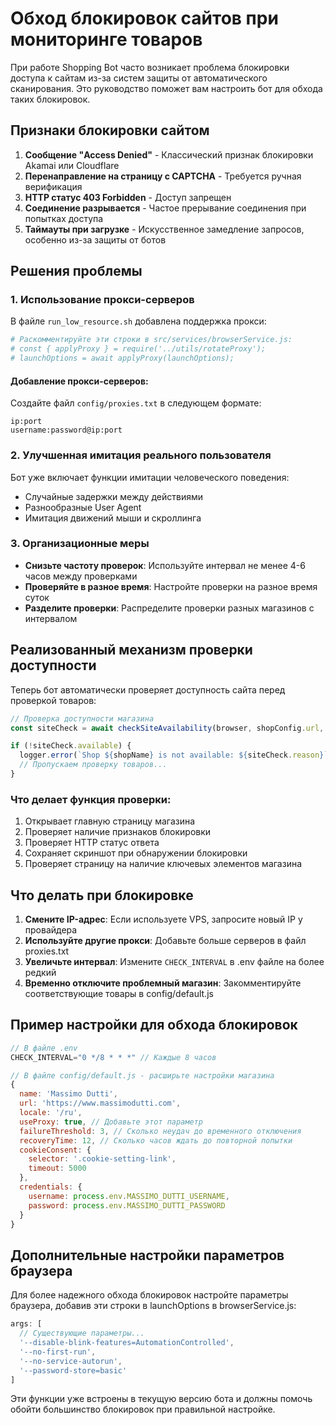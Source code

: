 # Обход блокировок сайтов при мониторинге товаров

При работе Shopping Bot часто возникает проблема блокировки доступа к сайтам из-за систем защиты от автоматического сканирования. Это руководство поможет вам настроить бот для обхода таких блокировок.

## Признаки блокировки сайтом

1. **Сообщение "Access Denied"** - Классический признак блокировки Akamai или Cloudflare
2. **Перенаправление на страницу с CAPTCHA** - Требуется ручная верификация
3. **HTTP статус 403 Forbidden** - Доступ запрещен
4. **Соединение разрывается** - Частое прерывание соединения при попытках доступа
5. **Таймауты при загрузке** - Искусственное замедление запросов, особенно из-за защиты от ботов

## Решения проблемы

### 1. Использование прокси-серверов

В файле `run_low_resource.sh` добавлена поддержка прокси:

```bash
# Раскомментируйте эти строки в src/services/browserService.js:
# const { applyProxy } = require('../utils/rotateProxy');
# launchOptions = await applyProxy(launchOptions);
```

#### Добавление прокси-серверов:

Создайте файл `config/proxies.txt` в следующем формате:
```
ip:port
username:password@ip:port
```

### 2. Улучшенная имитация реального пользователя

Бот уже включает функции имитации человеческого поведения:
- Случайные задержки между действиями
- Разнообразные User Agent
- Имитация движений мыши и скроллинга

### 3. Организационные меры

- **Снизьте частоту проверок**: Используйте интервал не менее 4-6 часов между проверками
- **Проверяйте в разное время**: Настройте проверки на разное время суток
- **Разделите проверки**: Распределите проверки разных магазинов с интервалом

## Реализованный механизм проверки доступности

Теперь бот автоматически проверяет доступность сайта перед проверкой товаров:

```javascript
// Проверка доступности магазина
const siteCheck = await checkSiteAvailability(browser, shopConfig.url, shopName);

if (!siteCheck.available) {
  logger.error(`Shop ${shopName} is not available: ${siteCheck.reason}`);
  // Пропускаем проверку товаров...
}
```

### Что делает функция проверки:

1. Открывает главную страницу магазина
2. Проверяет наличие признаков блокировки
3. Проверяет HTTP статус ответа
4. Сохраняет скриншот при обнаружении блокировки
5. Проверяет страницу на наличие ключевых элементов магазина

## Что делать при блокировке

1. **Смените IP-адрес**: Если используете VPS, запросите новый IP у провайдера
2. **Используйте другие прокси**: Добавьте больше серверов в файл proxies.txt
3. **Увеличьте интервал**: Измените `CHECK_INTERVAL` в .env файле на более редкий
4. **Временно отключите проблемный магазин**: Закомментируйте соответствующие товары в config/default.js

## Пример настройки для обхода блокировок

```javascript
// В файле .env
CHECK_INTERVAL="0 */8 * * *" // Каждые 8 часов

// В файле config/default.js - расширьте настройки магазина
{
  name: 'Massimo Dutti',
  url: 'https://www.massimodutti.com',
  locale: '/ru',
  useProxy: true, // Добавьте этот параметр
  failureThreshold: 3, // Сколько неудач до временного отключения
  recoveryTime: 12, // Сколько часов ждать до повторной попытки
  cookieConsent: {
    selector: '.cookie-setting-link',
    timeout: 5000
  },
  credentials: {
    username: process.env.MASSIMO_DUTTI_USERNAME,
    password: process.env.MASSIMO_DUTTI_PASSWORD
  }
}
```

## Дополнительные настройки параметров браузера

Для более надежного обхода блокировок настройте параметры браузера, добавив эти строки в launchOptions в browserService.js:

```javascript
args: [
  // Существующие параметры...
  '--disable-blink-features=AutomationControlled',
  '--no-first-run',
  '--no-service-autorun',
  '--password-store=basic'
]
```

Эти функции уже встроены в текущую версию бота и должны помочь обойти большинство блокировок при правильной настройке.
